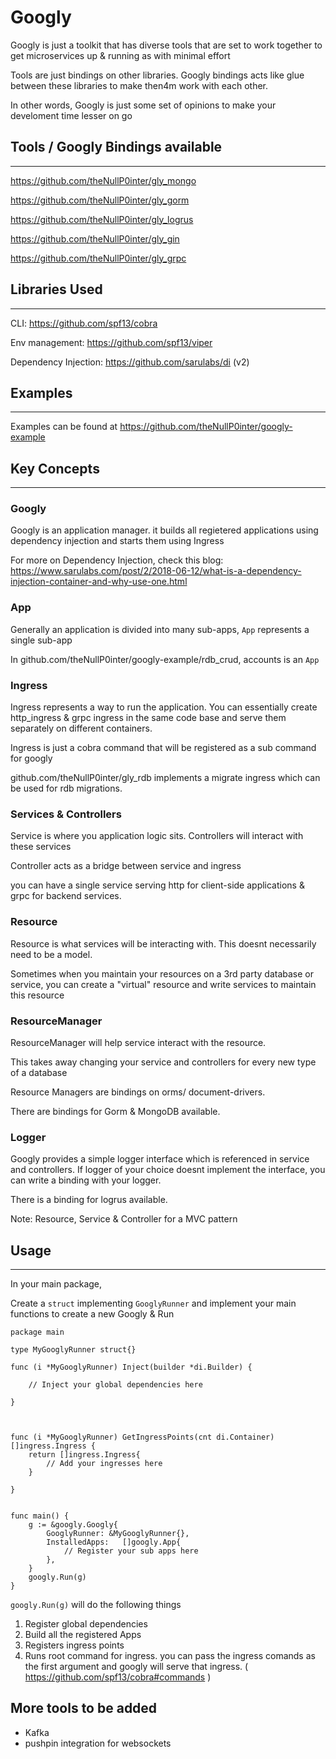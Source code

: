 # Googly

Googly is just a toolkit that has diverse tools that are set to work together to get microservices up & running as with minimal effort


Tools are just bindings on other libraries. Googly bindings acts like glue between these libraries to make then4m work with each other.

In other words, Googly is just some set of opinions to make your develoment time lesser on go

## Tools / Googly Bindings available
***
https://github.com/theNullP0inter/gly_mongo

https://github.com/theNullP0inter/gly_gorm

https://github.com/theNullP0inter/gly_logrus

https://github.com/theNullP0inter/gly_gin

https://github.com/theNullP0inter/gly_grpc


## Libraries Used
***
CLI: https://github.com/spf13/cobra

Env management: https://github.com/spf13/viper

Dependency Injection: https://github.com/sarulabs/di (v2)


## Examples
***
Examples can be found at https://github.com/theNullP0inter/googly-example



## Key Concepts
***

### Googly

Googly is an application manager. it builds all regietered applications using dependency injection and starts them using Ingress

For more on Dependency Injection, check this blog: https://www.sarulabs.com/post/2/2018-06-12/what-is-a-dependency-injection-container-and-why-use-one.html


### App

Generally an application is divided into many sub-apps, `App` represents a single sub-app

In github.com/theNullP0inter/googly-example/rdb_crud, accounts is an `App`


### Ingress

Ingress represents a way to run the application. You can essentially create http_ingress & grpc ingress in the same code base and serve them separately on different containers.

Ingress is just a cobra command that will be registered as a sub command for googly

github.com/theNullP0inter/gly_rdb implements a migrate ingress which can be used for rdb migrations.


### Services & Controllers

Service is where you application logic sits. Controllers will interact with these services

Controller acts as a bridge between service and ingress

you can have a single service serving http for client-side applications & grpc for backend services.


### Resource

Resource is what services will be interacting with. This doesnt necessarily need to be a model.

Sometimes when you maintain your resources on a 3rd party database or service, you can create a "virtual" resource and write services to maintain this resource

### ResourceManager

ResourceManager will help service interact with the resource.

This takes away changing your service and controllers for every new type of a database

Resource Managers are bindings on orms/ document-drivers.

There are bindings for Gorm & MongoDB available.


### Logger

Googly provides a simple logger interface which is referenced in service and controllers. If logger of your choice doesnt implement the interface, you can write a binding with your logger.

There is a binding for logrus available.



Note: Resource, Service & Controller for a MVC pattern

## Usage
***

In your main package, 


Create a `struct` implementing `GooglyRunner` and implement your main functions to create a new Googly & Run




```
package main

type MyGooglyRunner struct{}

func (i *MyGooglyRunner) Inject(builder *di.Builder) {

    // Inject your global dependencies here

}



func (i *MyGooglyRunner) GetIngressPoints(cnt di.Container) []ingress.Ingress {
	return []ingress.Ingress{
        // Add your ingresses here
	}

}


func main() {
	g := &googly.Googly{
		GooglyRunner: &MyGooglyRunner{},
		InstalledApps:   []googly.App{
            // Register your sub apps here
        },
	}
	googly.Run(g)
}

```



`googly.Run(g)`  will do the following things

1. Register global dependencies
2. Build all the registered Apps
3. Registers ingress points
4. Runs root command for ingress. you can pass the ingress comands as the first argument and googly will serve that ingress. ( https://github.com/spf13/cobra#commands )



## More tools to be added
* Kafka
* pushpin integration for websockets